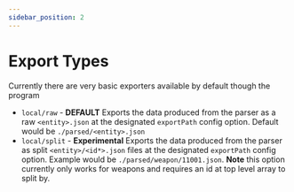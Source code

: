 ```yaml
---
sidebar_position: 2 
---
```


# Export Types

Currently there are very basic exporters available by default though the program

- `local/raw` - **DEFAULT** Exports the data produced from the parser as a raw `<entity>.json` at the designated `exportPath` config option. Default would be `./parsed/<entity>.json`
- `local/split` - **Experimental** Exports the data produced from the parser as split `<entity>/<id*>.json` files at the designated `exportPath` config option. Example would be `./parsed/weapon/11001.json`. **Note** this option currently only works for weapons and requires an id at top level array to split by.
